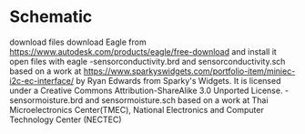 # Schematic
download files
download Eagle from https://www.autodesk.com/products/eagle/free-download and install it 
open files with eagle
-sensorconductivity.brd and sensorconductivity.sch based on a work at https://www.sparkyswidgets.com/portfolio-item/miniec-i2c-ec-interface/  by Ryan Edwards from Sparky's Widgets. It is licensed under a Creative Commons Attribution-ShareAlike 3.0 Unported License.
-sensormoisture.brd and sensormoisture.sch based on a work at Thai Microelectronics Center(TMEC), National Electronics and Computer Technology Center (NECTEC)
